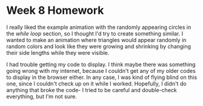 # Week 8 Homework

I really liked the example animation with the randomly appearing circles in the *while loop* section, so I thought I'd try to create something similar. I wanted to make an animation where triangles would appear randomly in random colors and look like they were growing and shrinking by changing their side lengths while they were visible.

I had trouble getting my code to display. I think maybe there was something going wrong with my internet, because I couldn't get any of my older codes to display in the browser either. In any case, I was kind of flying blind on this one, since I couldn't check up on it while I worked. Hopefully, I didn't do anything that broke the code- I tried to be careful and double-check everything, but I'm not sure.
